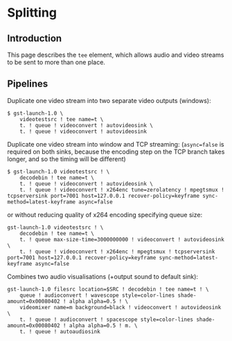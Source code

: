 # Splitting

## Introduction

This page describes the `tee` element, which allows audio and video streams to be sent to more
than one place.

## Pipelines

Duplicate one video stream into two separate video outputs (windows):
```shell
$ gst-launch-1.0 \
    videotestsrc ! tee name=t \
    t. ! queue ! videoconvert ! autovideosink \
    t. ! queue ! videoconvert ! autovideosink
```

Duplicate one video stream into window and TCP streaming:
(`async=false` is required on both sinks, because the encoding step on the TCP branch takes longer, and so the timing will be different)
```shell
$ gst-launch-1.0 videotestsrc ! \
    decodebin ! tee name=t \
    t. ! queue ! videoconvert ! autovideosink \
    t. ! queue ! videoconvert ! x264enc tune=zerolatency ! mpegtsmux ! tcpserversink port=7001 host=127.0.0.1 recover-policy=keyframe sync-method=latest-keyframe async=false
```
or without reducing quality of x264 encoding specifying queue size:
```
gst-launch-1.0 videotestsrc ! \
    decodebin ! tee name=t \
    t. ! queue max-size-time=3000000000 ! videoconvert ! autovideosink \
    t. ! queue ! videoconvert ! x264enc ! mpegtsmux ! tcpserversink port=7001 host=127.0.0.1 recover-policy=keyframe sync-method=latest-keyframe async=false
```

Combines two audio visualisations (+output sound to default sink):
```shell
gst-launch-1.0 filesrc location=$SRC ! decodebin ! tee name=t ! \
    queue ! audioconvert ! wavescope style=color-lines shade-amount=0x00080402 ! alpha alpha=0.5 ! \
    videomixer name=m background=black ! videoconvert ! autovideosink \
    t. ! queue ! audioconvert ! spacescope style=color-lines shade-amount=0x00080402 ! alpha alpha=0.5 ! m. \
    t. ! queue ! autoaudiosink
```
